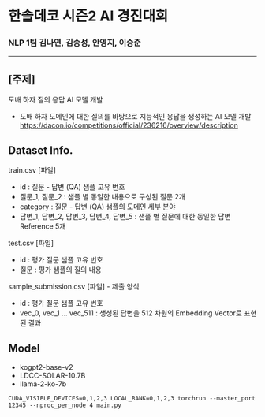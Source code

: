 # 한솔데코 시즌2 AI 경진대회
### NLP 1팀 김나연, 김송성, 안영지, 이승준
---
## [주제]
도배 하자 질의 응답 AI 모델 개발
- 도배 하자 도메인에 대한 질의를 바탕으로 지능적인 응답을 생성하는 AI 모델 개발
https://dacon.io/competitions/official/236216/overview/description

## Dataset Info.

train.csv [파일]   
- id : 질문 - 답변 (QA) 샘플 고유 번호  
- 질문_1, 질문_2 : 샘플 별 동일한 내용으로 구성된 질문 2개  
- category : 질문 - 답변 (QA) 샘플의 도메인 세부 분야  
- 답변_1, 답변_2, 답변_3, 답변_4, 답변_5 : 샘플 별 질문에 대한 동일한 답변 Reference 5개   


test.csv [파일]  
- id : 평가 질문 샘플 고유 번호  
- 질문 : 평가 샘플의 질의 내용  


sample_submission.csv [파일] - 제출 양식  
- id : 평가 질문 샘플 고유 번호  
- vec_0, vec_1 ... vec_511 : 생성된 답변을 512 차원의 Embedding Vector로 표현된 결과  


## Model
- kogpt2-base-v2
- LDCC-SOLAR-10.7B
- llama-2-ko-7b

```
CUDA_VISIBLE_DEVICES=0,1,2,3 LOCAL_RANK=0,1,2,3 torchrun --master_port 12345 --nproc_per_node 4 main.py
```
